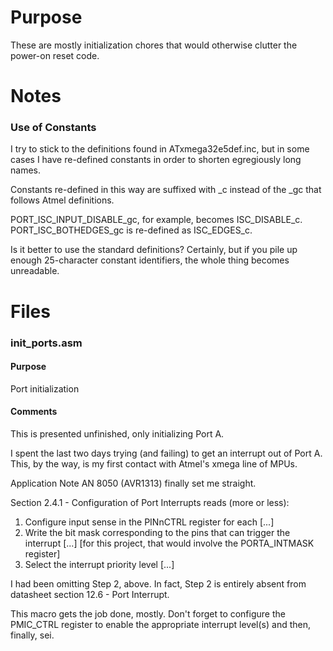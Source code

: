 # Purpose
These are mostly initialization chores that would otherwise
clutter the power-on reset code.
# Notes
### Use of Constants
I try to stick to the definitions found in ATxmega32e5def.inc,
but in some cases I have re-defined constants in order to shorten
egregiously long names.

Constants re-defined in this way are suffixed with \_c instead of the
\_gc that follows Atmel definitions.

PORT_ISC_INPUT_DISABLE_gc, for example, becomes ISC_DISABLE_c.
PORT_ISC_BOTHEDGES_gc is re-defined as ISC_EDGES_c.

Is it better to use the standard definitions? Certainly, but if you
pile up enough 25-character constant identifiers, the whole thing
becomes unreadable.
# Files
### init_ports.asm
#### Purpose
Port initialization
#### Comments
This is presented unfinished, only initializing Port A.

I spent the last two days trying (and failing) to get an interrupt out of Port A.
This, by the way, is my first contact with Atmel's xmega line of MPUs.

Application Note AN 8050 (AVR1313) finally set me straight.

Section 2.4.1 - Configuration of Port Interrupts reads (more or less):
1. Configure input sense in the PINnCTRL register for each [...]
2. Write the bit mask corresponding to the pins that can trigger the interrupt [...]
   [for this project, that would involve the PORTA_INTMASK register]
3. Select the interrupt priority level [...]

I had been omitting Step 2, above. In fact, Step 2 is entirely absent
from datasheet section 12.6 - Port Interrupt.

This macro gets the job done, mostly.
Don't forget to configure the PMIC_CTRL register to enable the appropriate
interrupt level(s) and then, finally, sei.
